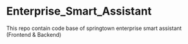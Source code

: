 # Enterprise_Smart_Assistant
This repo contain code base of springtown enterprise smart assistant (Frontend &amp; Backend)
